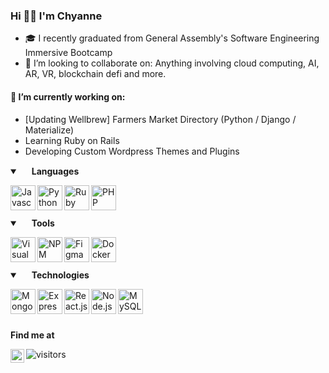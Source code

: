 ### Hi 👋🏻 I'm Chyanne
- 🎓 I recently graduated from General Assembly's Software Engineering Immersive Bootcamp
- 👯 I’m looking to collaborate on: Anything involving cloud computing, AI, AR, VR, blockchain defi and more. 

#### 🌱 I’m currently working on: 
  - [Updating Wellbrew] Farmers Market Directory (Python / Django / Materialize)
  - Learning Ruby on Rails
  - Developing Custom Wordpress Themes and Plugins


<details open>
  <summary>
    <img width=15px" src="https://img.icons8.com/ios-glyphs/24/000000/language.png"/>
    <b> Languages </b> 
  </summary>
 
  <img align="left" alt="Javascript" width="40px" 
  src="https://img.icons8.com/color/144/000000/javascript.png"/>
  <img align="left" alt="Python" width="40px" 
  src="https://img.icons8.com/color/144/000000/python.png"/>
  <img align="left" alt="Ruby on Rails" width="40px" 
  src="https://user-images.githubusercontent.com/103911002/198957131-a429cc79-42f7-4322-b01c-72bb120f3fe5.png"/>
  <img align="left" alt="PHP" width="40px"  
  src="https://user-images.githubusercontent.com/103911002/198957490-31994b8e-08e8-4633-8a5c-d9ce8e5c1728.png"/>  
  
                                                                                                          

 <br />
  <br />
  <br />
  
</details>

<details open> 
  <summary> 
    <img width="15px" src="https://img.icons8.com/material-sharp/24/000000/wrench.png"/> 
    <b> Tools </b> 
  </summary>

  <img align="left" alt="Visual Studio Code" width="40px" 
  src="https://img.icons8.com/fluent/140/000000/visual-studio-code-2019.png"/>
  <img align="left" alt="NPM" width="40px" 
  src="https://img.icons8.com/color/48/000000/npm.png"/>
  <img align="left" alt="Figma" width="40px" 
  src="https://user-images.githubusercontent.com/103911002/198958276-f781392f-c5ff-4d2d-aa2a-ef8d2b1cec4b.png"/>
  <img align="left" alt="Docker" width="40px"                                                                                     src="https://user-images.githubusercontent.com/103911002/198960019-6db7eb43-8aca-4a5d-b757-1b47840f8692.jpeg"/>

  <br />
  <br />
  <br />
  
</details>

<details open>
  <summary>
    <img width="15px" src="https://img.icons8.com/wired/24/000000/idea.png"/>
    <b> Technologies </b>
  </summary>

  <img align="left" alt="MongoDB" width="40px" 
  src="https://img.icons8.com/color/240/000000/mongodb.png"/>
  <img align="left" alt="Express.js" width="40px" 
  src="https://www.mementotech.in/assets/images/icons/express.png"/>
  <img align="left" alt="React.js" width="40px" 
  src="https://jasonpallone.com/React-icon.png"/>
  <img align="left" alt="Node.js" width="40px"
  src="https://www.brainfuel.io/images/node-js-new.png"/>
  <img align="left" alt="MySQL" width="40px"
  src="https://user-images.githubusercontent.com/103911002/198961683-cb3e6f45-eb8c-4b80-af41-37b94eb515d6.png"/>


  <br />
  <br />
  <br />
  
</details>

<b> Find me at </b>
<br />

<a href="https://linkedin.com/in/chyannerobbins">
  <img align="left" alt="Chyanne Robbins - LinkedIn" width="22px" src="https://img.icons8.com/fluent/48/000000/linkedin.png"/>
</a> 

![visitors](https://visitor-badge.glitch.me/badge?page_id=chyanntech.chyanntetech&left_color=grey&right_color=pink)




 
